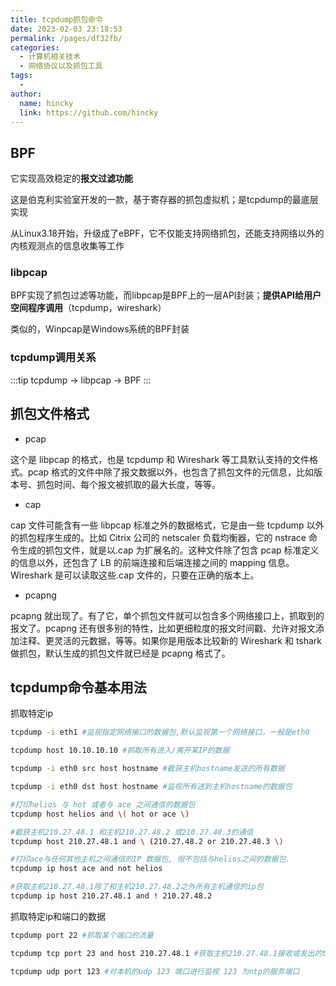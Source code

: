 ```yaml
---
title: tcpdump抓包命令
date: 2023-02-03 23:18:53
permalink: /pages/df32fb/
categories:
  - 计算机相关技术
  - 网络协议以及抓包工具
tags:
  - 
author: 
  name: hincky
  link: https://github.com/hincky
---
```


## BPF

它实现高效稳定的**报文过滤功能**

这是伯克利实验室开发的一款，基于寄存器的抓包虚拟机；是tcpdump的最底层实现

从Linux3.18开始，升级成了eBPF，它不仅能支持网络抓包，还能支持网络以外的内核观测点的信息收集等工作

### libpcap

BPF实现了抓包过滤等功能，而libpcap是BPF上的一层API封装；**提供API给用户空间程序调用**（tcpdump，wireshark）

类似的，Winpcap是Windows系统的BPF封装

### tcpdump调用关系

:::tip
tcpdump -> libpcap -> BPF
:::

## 抓包文件格式

- pcap 

这个是 libpcap 的格式，也是 tcpdump 和 Wireshark 等工具默认支持的文件格式。pcap 格式的文件中除了报文数据以外，也包含了抓包文件的元信息，比如版本号、抓包时间、每个报文被抓取的最大长度，等等。

- cap

cap 文件可能含有一些 libpcap 标准之外的数据格式，它是由一些 tcpdump 以外的抓包程序生成的。比如 Citrix 公司的 netscaler 负载均衡器，它的 nstrace 命令生成的抓包文件，就是以.cap 为扩展名的。这种文件除了包含 pcap 标准定义的信息以外，还包含了 LB 的前端连接和后端连接之间的 mapping 信息。Wireshark 是可以读取这些.cap 文件的，只要在正确的版本上。

- pcapng

pcapng 就出现了。有了它，单个抓包文件就可以包含多个网络接口上，抓取到的报文了。pcapng 还有很多别的特性，比如更细粒度的报文时间戳、允许对报文添加注释、更灵活的元数据，等等。如果你是用版本比较新的 Wireshark 和 tshark 做抓包，默认生成的抓包文件就已经是 pcapng 格式了。

## tcpdump命令基本用法

抓取特定ip

```sh
tcpdump -i eth1 #监视指定网络接口的数据包,默认监视第一个网络接口，一般是eth0

tcpdump host 10.10.10.10 #抓取所有进入/离开某IP的数据

tcpdump -i eth0 src host hostname #截获主机hostname发送的所有数据

tcpdump -i eth0 dst host hostname #监视所有送到主机hostname的数据包

#打印helios 与 hot 或者与 ace 之间通信的数据包
tcpdump host helios and \( hot or ace \)

#截获主机210.27.48.1 和主机210.27.48.2 或210.27.48.3的通信
tcpdump host 210.27.48.1 and \ (210.27.48.2 or 210.27.48.3 \)

#打印ace与任何其他主机之间通信的IP 数据包, 但不包括与helios之间的数据包.
tcpdump ip host ace and not helios

#获取主机210.27.48.1除了和主机210.27.48.2之外所有主机通信的ip包
tcpdump ip host 210.27.48.1 and ! 210.27.48.2
```

抓取特定ip和端口的数据

```sh
tcpdump port 22 #抓取某个端口的流量

tcpdump tcp port 23 and host 210.27.48.1 #获取主机210.27.48.1接收或发出的telnet包

tcpdump udp port 123 #对本机的udp 123 端口进行监视 123 为ntp的服务端口
```




